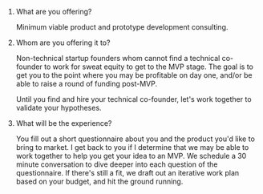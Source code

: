 1. What are you offering?

	Minimum viable product and prototype development consulting.

2. Whom are you offering it to?

	Non-technical startup founders whom cannot find a technical co-founder to work for sweat equity to get to the MVP stage. The goal is to get you to the point where you may be profitable on day one, and/or be able to raise a round of funding post-MVP.

	Until you find and hire your technical co-founder, let's work together to validate your hypotheses.

3. What will be the experience?

	You fill out a short questionnaire about you and the product you'd like to bring to market.
I get back to you if I determine that we may be able to work together to help you get your idea to an MVP.
We schedule a 30 minute conversation to dive deeper into each question of the questionnaire.
If there's still a fit, we draft out an iterative work plan based on your budget, and hit the ground running.
